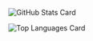 ![GitHub Stats Card](https://github-readme-stats.vercel.app/api?username=shota-nukumizu)

![Top Languages Card](https://github-readme-stats.vercel.app/api/top-langs/?username=shota-nukumizu)
